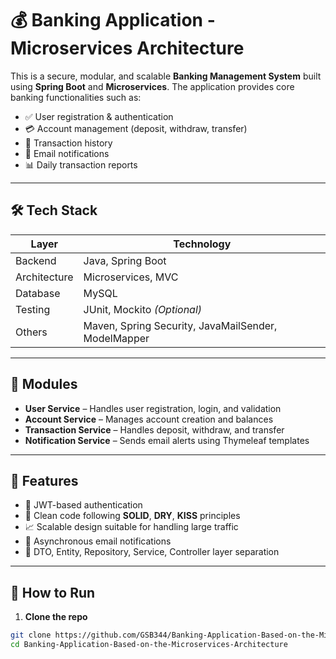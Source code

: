 # 💰 Banking Application - Microservices Architecture

This is a secure, modular, and scalable **Banking Management System** built using **Spring Boot** and **Microservices**. The application provides core banking functionalities such as:

- ✅ User registration & authentication
- 💳 Account management (deposit, withdraw, transfer)
- 📄 Transaction history
- 📧 Email notifications
- 📊 Daily transaction reports

---

## 🛠️ Tech Stack

| Layer       | Technology         |
|-------------|--------------------|
| Backend     | Java, Spring Boot  |
| Architecture| Microservices, MVC |
| Database    | MySQL              |
| Testing     | JUnit, Mockito *(Optional)* |
| Others      | Maven, Spring Security, JavaMailSender, ModelMapper |

---

## 🔧 Modules

- **User Service** – Handles user registration, login, and validation
- **Account Service** – Manages account creation and balances
- **Transaction Service** – Handles deposit, withdraw, and transfer
- **Notification Service** – Sends email alerts using Thymeleaf templates

---

## 🧪 Features

- 🔐 JWT-based authentication
- 🧹 Clean code following **SOLID**, **DRY**, **KISS** principles
- 📈 Scalable design suitable for handling large traffic
- 🔁 Asynchronous email notifications
- 📂 DTO, Entity, Repository, Service, Controller layer separation

---

## 📝 How to Run

1. **Clone the repo**
```bash
git clone https://github.com/GSB344/Banking-Application-Based-on-the-Microservices-Architecture.git
cd Banking-Application-Based-on-the-Microservices-Architecture
